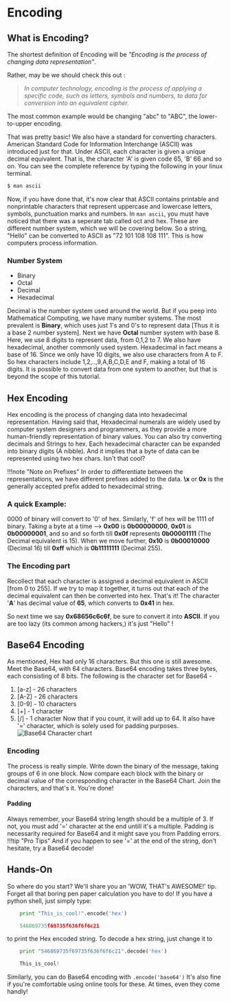 # Encoding

## What is Encoding?
The shortest definition of Encoding will be *"Encoding is the process of changing data representation"*.

Rather, may be we should check this out :  
>*In computer technology, encoding is the process of applying a specific code, such as letters, symbols and numbers, to data for conversion into an equivalent cipher.*

The most common example would be changing "abc" to "ABC", the lower-to-upper encoding.

That was pretty basic! We also have a standard for converting characters. American Standard Code for Information Interchange (ASCII) was introduced just for that. Under ASCII, each character is given a unique decimal equivalent. That is, the character 'A' is given code 65, 'B' 66 and so on. You can see the complete reference by typing the following in your linux terminal. 
```bash
$ man ascii
```

Now, if you have done that, it's now clear that ASCII contains printable and nonprintable characters that represent uppercase and lowercase letters, symbols, punctuation marks and numbers.  In `man ascii`, you must have noticed that there was a seperate tab called oct and hex. These are different number system, which we will be covering below. So a string, "Hello" can be converted to ASCII as "72 101 108 108 111". This is how computers process information.


### Number System
- Binary
- Octal
- Decimal
- Hexadecimal

Decimal is the number system used around the world. But if you peep into Mathematical Computing, we have many number systems.
The most prevalent is **Binary**, which uses just 1's and 0's to represent data [Thus it is a base 2 number system]. Next we have **Octal** number system with base 8. Here, we use 8 digits to represent data, from 0,1,2 to 7. We also have hexadecimal, another commonly used system. Hexadecimal in fact means a base of 16. Since we only have 10 digits, we also use characters from A to F. So hex characters include 1,2,..,9,A,B,C,D,E and F, making a total of 16 digits. It is possible to convert data from
one system to another, but that is beyond the scope of this tutorial.


## Hex Encoding
Hex encoding is the process of changing data into hexadecimal representation. Having said that, Hexadecimal numerals are widely used by computer system designers and programmers, as they provide a more human-friendly representation of binary values. You can also try converting decimals and Strings to hex. 
Each hexadecimal character can be expanded into binary digits (A nibble). And it implies that a byte of data can be represented using two hex chars. Isn't that cool?

!!!note "Note on Prefixes"
    In order to differentiate between the representations, we have different prefixes added to the data.
    **\x** or **0x** is the generally accepted prefix added to hexadecimal string.


### A quick Example:
0000 of binary will convert to '0' of hex. Similarly, 'f' of hex will be 1111 of binary.
Taking a byte at a time -->
**0x00** is **0b00000000**, **0x01** is **0b00000001**, and so and so forth till **0x0f** represents **0b00001111** (The Decimal equivalent is 15). When we move further, **0x10** is **0b00010000** (Decimal 16) till **0xff** which is **0b11111111** (Decimal 255).

### The Encoding part
Recollect that each character is assigned a decimal equivalent in ASCII [from 0 to 255].
If we try to map it together, it turns out that each of the decimal equivalent can then be converted into hex.
That's it! The character '**A**' has decimal value of **65**, which converts to **0x41** in hex.

So next time we say **0x68656c6c6f**, be sure to convert it into **ASCII**. If you are too lazy (its common among hackers,) it's just "Hello" !

## Base64 Encoding
As mentioned, Hex had only 16 characters. But this one is still awesome. Meet the Base64, with 64 characters. Base64 encoding takes three bytes, each consisting of 8 bits. The following is the character set for Base64  -
1. [a-z]  -  26 characters
2. [A-Z]  -  26 characters
3. [0-9]  -  10 characters
4. [+]    -  1 character
5. [/]    -  1 character
Now that if you count, it will add up to 64.  It also have '=' character, which is solely used for padding purposes.  
![Base64 Character chart](img/base64chart.jpg)

### Encoding
The process is really simple. Write down the binary of the message, taking groups of 6 in one block. Now compare each block with the binary or decimal value of the corresponding character in the Base64 Chart. Join the characters, and that's it. You're done! 

#### Padding
Always remember, your Base64 string length should be a multiple of 3. If not, you must add '=' character at the end untill it's a multiple. Padding is necessarity required for Base64 and it might save you from Padding errors.  
!!!tip "Pro Tips"
    And if you happen to see '=' at the end of the string, don't hesitate, try a Base64 decode!

## Hands-On
So where do you start?  We'll share you an 'WOW, THAT's AWESOME!' tip.  Forget all that boring pen paper calculation you have to do!  If you have a python shell, just simply type:

```python tab="Python"
    print "This_is_cool!".encode('hex')
```

```python tab="Output"
    546869735f69735f636f6f6c21
```

to print the Hex encoded string. To decode a hex string, just change it to

```python tab="Python"
    print "546869735f69735f636f6f6c21".decode('hex')
```

```python tab="Output"
    This_is_cool!
```

Similarly, you can do Base64 encoding with `.encode('base64')`
It's also fine if you're comfortable using online tools for these. At times, even they come handly!




